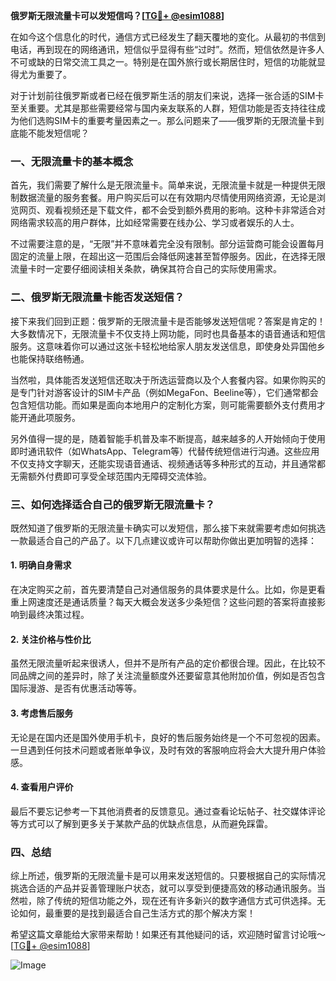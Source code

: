 **俄罗斯无限流量卡可以发短信吗？[[TG💪+ @esim1088](https://t.me/s/esim1088)]**

在如今这个信息化的时代，通信方式已经发生了翻天覆地的变化。从最初的书信到电话，再到现在的网络通讯，短信似乎显得有些“过时”。然而，短信依然是许多人不可或缺的日常交流工具之一。特别是在国外旅行或长期居住时，短信的功能就显得尤为重要了。

对于计划前往俄罗斯或者已经在俄罗斯生活的朋友们来说，选择一张合适的SIM卡至关重要。尤其是那些需要经常与国内亲友联系的人群，短信功能是否支持往往成为他们选购SIM卡的重要考量因素之一。那么问题来了——俄罗斯的无限流量卡到底能不能发短信呢？

### 一、无限流量卡的基本概念

首先，我们需要了解什么是无限流量卡。简单来说，无限流量卡就是一种提供无限制数据流量的服务套餐。用户购买后可以在有效期内尽情使用网络资源，无论是浏览网页、观看视频还是下载文件，都不会受到额外费用的影响。这种卡非常适合对网络需求较高的用户群体，比如经常需要在线办公、学习或者娱乐的人士。

不过需要注意的是，“无限”并不意味着完全没有限制。部分运营商可能会设置每月固定的流量上限，在超出这一范围后会降低网速甚至暂停服务。因此，在选择无限流量卡时一定要仔细阅读相关条款，确保其符合自己的实际使用需求。

### 二、俄罗斯无限流量卡能否发送短信？

接下来我们回到正题：俄罗斯的无限流量卡是否能够发送短信呢？答案是肯定的！大多数情况下，无限流量卡不仅支持上网功能，同时也具备基本的语音通话和短信服务。这意味着你可以通过这张卡轻松地给家人朋友发送信息，即使身处异国他乡也能保持联络畅通。

当然啦，具体能否发送短信还取决于所选运营商以及个人套餐内容。如果你购买的是专门针对游客设计的SIM卡产品（例如MegaFon、Beeline等），它们通常都会包含短信功能。而如果是面向本地用户的定制化方案，则可能需要额外支付费用才能开通此项服务。

另外值得一提的是，随着智能手机普及率不断提高，越来越多的人开始倾向于使用即时通讯软件（如WhatsApp、Telegram等）代替传统短信进行沟通。这些应用不仅支持文字聊天，还能实现语音通话、视频通话等多种形式的互动，并且通常都无需额外付费即可享受全球范围内无障碍交流体验。

### 三、如何选择适合自己的俄罗斯无限流量卡？

既然知道了俄罗斯的无限流量卡确实可以发短信，那么接下来就需要考虑如何挑选一款最适合自己的产品了。以下几点建议或许可以帮助你做出更加明智的选择：

#### 1. 明确自身需求
在决定购买之前，首先要清楚自己对通信服务的具体要求是什么。比如，你是更看重上网速度还是通话质量？每天大概会发送多少条短信？这些问题的答案将直接影响到最终决策过程。

#### 2. 关注价格与性价比
虽然无限流量听起来很诱人，但并不是所有产品的定价都很合理。因此，在比较不同品牌之间的差异时，除了关注流量额度外还要留意其他附加价值，例如是否包含国际漫游、是否有优惠活动等等。

#### 3. 考虑售后服务
无论是在国内还是国外使用手机卡，良好的售后服务始终是一个不可忽视的因素。一旦遇到任何技术问题或者账单争议，及时有效的客服响应将会大大提升用户体验感。

#### 4. 查看用户评价
最后不要忘记参考一下其他消费者的反馈意见。通过查看论坛帖子、社交媒体评论等方式可以了解到更多关于某款产品的优缺点信息，从而避免踩雷。

### 四、总结

综上所述，俄罗斯的无限流量卡是可以用来发送短信的。只要根据自己的实际情况挑选合适的产品并妥善管理账户状态，就可以享受到便捷高效的移动通讯服务。当然啦，除了传统的短信功能之外，现在还有许多新兴的数字通信方式可供选择。无论如何，最重要的是找到最适合自己生活方式的那个解决方案！

希望这篇文章能给大家带来帮助！如果还有其他疑问的话，欢迎随时留言讨论哦～ [[TG💪+ @esim1088](https://t.me/s/esim1088)] 

![Image](https://i.postimg.cc/4NQfJmqS/Snipaste-2025-05-13-00-14-12.png)